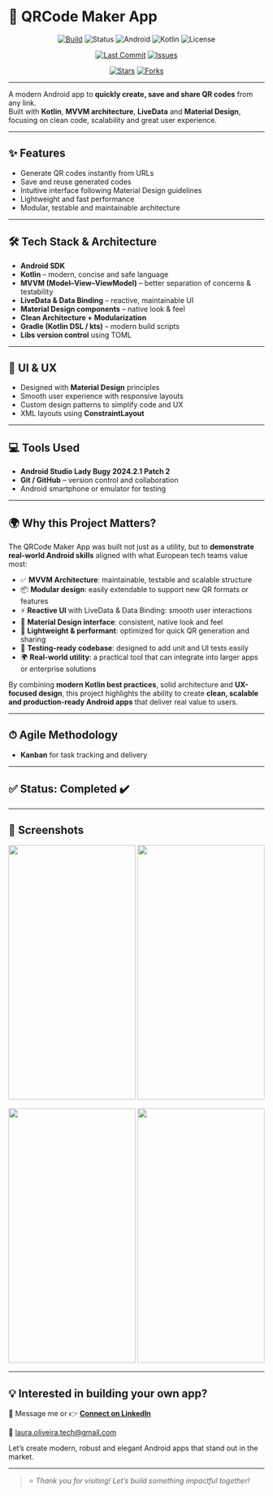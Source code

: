 # 📱 QRCode Maker App 

<div align="center">
  
[![Build](https://img.shields.io/badge/build-passing-brightgreen.svg)](https://github.com/Laura-Oliveira/BBC-News/actions)
![Status](https://img.shields.io/badge/Status-Complete-brightgreen)
![Android](https://img.shields.io/badge/Android-OS-green?style=plastic&logo=android)
![Kotlin](https://img.shields.io/badge/Kotlin-1.7.0-purple?style=plastic&logo=kotlin)
![License](https://img.shields.io/badge/license-MIT-blue.svg?style=plastic)

</div> 

<div align="center"> 
  
[![Last Commit](https://img.shields.io/github/last-commit/Laura-Oliveira/QRCode-Maker-App/main)](https://github.com/Laura-Oliveira/QRCode-Maker-App/commits/main)
[![Issues](https://img.shields.io/github/issues/Laura-Oliveira/QRCode-Maker-App)](https://github.com/Laura-Oliveira/QRCode-Maker-App/issues)

[![Stars](https://img.shields.io/github/stars/Laura-Oliveira/QRCode-Maker-App?style=social)](https://github.com/Laura-Oliveira/QRCode-Maker-App/stargazers)
[![Forks](https://img.shields.io/github/forks/Laura-Oliveira/QRCode-Maker-App?style=social)](https://github.com/Laura-Oliveira/QRCode-Maker-App/fork)

</div>

---

A modern Android app to **quickly create, save and share QR codes** from any link.  
Built with **Kotlin**, **MVVM architecture**, **LiveData** and **Material Design**, focusing on clean code, scalability and great user experience.

---

## ✨ **Features**
- Generate QR codes instantly from URLs
- Save and reuse generated codes
- Intuitive interface following Material Design guidelines
- Lightweight and fast performance
- Modular, testable and maintainable architecture

---

## 🛠 **Tech Stack & Architecture**
- **Android SDK**
- **Kotlin** – modern, concise and safe language
- **MVVM (Model–View–ViewModel)** – better separation of concerns & testability
- **LiveData & Data Binding** – reactive, maintainable UI
- **Material Design components** – native look & feel
- **Clean Architecture + Modularization**
- **Gradle (Kotlin DSL / kts)** – modern build scripts
- **Libs version control** using TOML

---

## 🎨 **UI & UX**
- Designed with **Material Design** principles
- Smooth user experience with responsive layouts
- Custom design patterns to simplify code and UX
- XML layouts using **ConstraintLayout**

---

## 💻 **Tools Used**
- **Android Studio Lady Bugy 2024.2.1 Patch 2**
- **Git / GitHub** – version control and collaboration
- Android smartphone or emulator for testing

---

## 🌍 **Why this Project Matters?**

The QRCode Maker App was built not just as a utility, but to **demonstrate real-world Android skills** aligned with what European tech teams value most:

- ✅ **MVVM Architecture**: maintainable, testable and scalable structure  
- 📦 **Modular design**: easily extendable to support new QR formats or features  
- ⚡ **Reactive UI** with LiveData & Data Binding: smooth user interactions  
- 🎨 **Material Design interface**: consistent, native look and feel  
- 🧩 **Lightweight & performant**: optimized for quick QR generation and sharing  
- 🧪 **Testing-ready codebase**: designed to add unit and UI tests easily  
- 🌍 **Real-world utility**: a practical tool that can integrate into larger apps or enterprise solutions  

By combining **modern Kotlin best practices**, solid architecture and **UX-focused design**, this project highlights the ability to create **clean, scalable and production-ready Android apps** that deliver real value to users.

---

## ⏱ **Agile Methodology**
- **Kanban** for task tracking and delivery

---

## ✅ Status: Completed ✔️

---

## 📸 **Screenshots**
<p align="center">
  <img src="./img/print_1.jpg" width="250" height="500"/>
  <img src="./img/print_2.jpg" width="250" height="500"/>
</p>
<p align="center">
  <img src="./img/qr-code.png" width="250" height="500"/>
  <img src="./img/michin_logo.jpeg" width="250" height="500"/>
</p>

---

## 💡 Interested in building your own app?
📩 Message me or 👉 [**Connect on LinkedIn**](https://www.linkedin.com/in/laura-oliveira-mobile/)

📩 laura.oliveira.tech@gmail.com

Let’s create modern, robust and elegant Android apps that stand out in the market.

---

> ⭐ *Thank you for visiting! Let’s build something impactful together!*